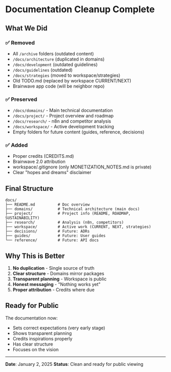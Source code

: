 # Documentation Cleanup Complete

## What We Did

### ✅ Removed

- All `/archive` folders (outdated content)
- `/docs/architecture` (duplicated in domains)
- `/docs/development` (outdated guidelines)
- `/docs/guidelines` (outdated)
- `/docs/strategies` (moved to workspace/strategies)
- Old TODO.md (replaced by workspace CURRENT/NEXT)
- Brainwave app code (will be neighbor repo)

### ✅ Preserved

- `/docs/domains/` - Main technical documentation
- `/docs/project/` - Project overview and roadmap
- `/docs/research/` - n8n and competitor analysis
- `/docs/workspace/` - Active development tracking
- Empty folders for future content (guides, reference, decisions)

### ✅ Added

- Proper credits (CREDITS.md)
- Brainwave 2.0 attribution
- workspace/.gitignore (only MONETIZATION_NOTES.md is private)
- Clear "hopes and dreams" disclaimer

## Final Structure

```
docs/
├── README.md          # Doc overview
├── domains/           # Technical architecture (main docs)
├── project/           # Project info (README, ROADMAP, SUSTAINABILITY)
├── research/          # Analysis (n8n, competitors)
├── workspace/         # Active work (CURRENT, NEXT, strategies)
├── decisions/         # Future: ADRs
├── guides/            # Future: User guides
└── reference/         # Future: API docs
```

## Why This is Better

1. **No duplication** - Single source of truth
2. **Clear structure** - Domains mirror packages
3. **Transparent planning** - Workspace is public
4. **Honest messaging** - "Nothing works yet"
5. **Proper attribution** - Credits where due

## Ready for Public

The documentation now:

- Sets correct expectations (very early stage)
- Shows transparent planning
- Credits inspirations properly
- Has clear structure
- Focuses on the vision

---

**Date**: January 2, 2025
**Status**: Clean and ready for public viewing
